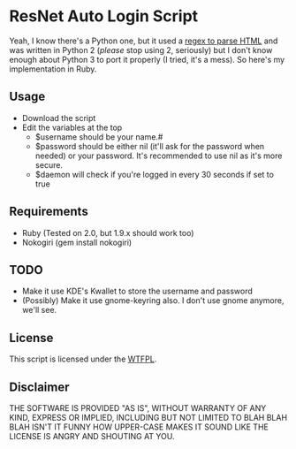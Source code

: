 ResNet Auto Login Script
========================

Yeah, I know there's a Python one, but it used a [regex to parse
HTML](http://stackoverflow.com/a/1732454) and was written in Python 2 (*please*
stop using 2, seriously) but I don't know enough about Python 3 to port it
properly (I tried, it's a mess). So here's my implementation in Ruby.

Usage
-----
 - Download the script
 - Edit the variables at the top
   - $username should be your name.#
   - $password should be either nil (it'll ask for the password when needed) or
     your password. It's recommended to use nil as it's more secure.
   - $daemon will check if you're logged in every 30 seconds if set to true

Requirements
------------
 - Ruby (Tested on 2.0, but 1.9.x should work too)
 - Nokogiri (gem install nokogiri)

TODO
----
 - Make it use KDE's Kwallet to store the username and password
 - (Possibly) Make it use gnome-keyring also. I don't use gnome anymore, we'll
   see.

License
-------
This script is licensed under the [WTFPL](http://www.wtfpl.net/).

Disclaimer
----------
THE SOFTWARE IS PROVIDED "AS IS", WITHOUT WARRANTY OF ANY KIND, EXPRESS OR
IMPLIED, INCLUDING BUT NOT LIMITED TO BLAH BLAH BLAH ISN'T IT FUNNY HOW
UPPER-CASE MAKES IT SOUND LIKE THE LICENSE IS ANGRY AND SHOUTING AT YOU.
